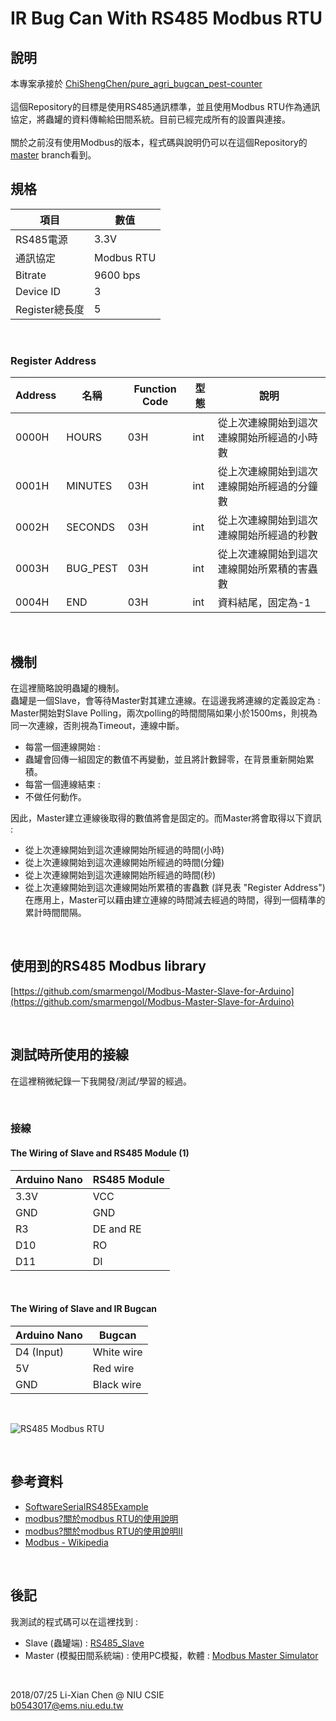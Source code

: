# IR Bug Can With RS485 Modbus RTU

## 說明
本專案承接於 [ChiShengChen/pure_agri_bugcan_pest-counter](https://github.com/ChiShengChen/pure_agri_bugcan_pest-counter)
<br/><br/>
這個Repository的目標是使用RS485通訊標準，並且使用Modbus RTU作為通訊協定，將蟲罐的資料傳輸給田間系統。目前已經完成所有的設置與連接。<br/><br/>
關於之前沒有使用Modbus的版本，程式碼與說明仍可以在這個Repository的[master](https://github.com/twbrandon7/IR-Bug-Can/tree/master) branch看到。

## 規格
|項目|數值|
|--|--|
|RS485電源|3.3V|
|通訊協定|Modbus RTU|
|Bitrate|9600 bps|
|Device ID|3|
|Register總長度|5|

<br/>

### Register Address
|Address|名稱|Function Code|型態|說明|
|--|--|--|--|--|
|0000H|HOURS|03H|int|從上次連線開始到這次連線開始所經過的小時數|
|0001H|MINUTES|03H|int|從上次連線開始到這次連線開始所經過的分鐘數|
|0002H|SECONDS|03H|int|從上次連線開始到這次連線開始所經過的秒數|
|0003H|BUG_PEST|03H|int|從上次連線開始到這次連線開始所累積的害蟲數|
|0004H|END|03H|int|資料結尾，固定為-1|

<br/>

## 機制
在這裡簡略說明蟲罐的機制。<br/>
蟲罐是一個Slave，會等待Master對其建立連線。在這邊我將連線的定義設定為 : Master開始對Slave Polling，兩次polling的時間間隔如果小於1500ms，則視為同一次連線，否則視為Timeout，連線中斷。<br/>
- 每當一個連線開始 : 
 - 蟲罐會回傳一組固定的數值不再變動，並且將計數歸零，在背景重新開始累積。
- 每當一個連線結束 : 
 - 不做任何動作。

因此，Master建立連線後取得的數值將會是固定的。而Master將會取得以下資訊 : 
- 從上次連線開始到這次連線開始所經過的時間(小時)
- 從上次連線開始到這次連線開始所經過的時間(分鐘)
- 從上次連線開始到這次連線開始所經過的時間(秒)
- 從上次連線開始到這次連線開始所累積的害蟲數
(詳見表 "Register Address")<br/>
在應用上，Master可以藉由建立連線的時間減去經過的時間，得到一個精準的累計時間間隔。

<br/>

## 使用到的RS485 Modbus library
[https://github.com/smarmengol/Modbus-Master-Slave-for-Arduino](https://github.com/smarmengol/Modbus-Master-Slave-for-Arduino)

<br/>

## 測試時所使用的接線
在這裡稍微紀錄一下我開發/測試/學習的經過。

<br/>

### 接線
#### The Wiring of Slave and RS485 Module (1)
|Arduino Nano|RS485 Module|
|--|--|
|3.3V|VCC|
|GND|GND|
|R3|DE and RE|
|D10|RO|
|D11|DI|

<br/>

#### The Wiring of Slave and IR Bugcan
|Arduino Nano|Bugcan|
|--|--|
|D4 (Input)|White wire|
|5V|Red wire|
|GND|Black wire|

<br/>

![RS485 Modbus RTU](https://lh3.googleusercontent.com/EZoe38OZlClwqqRVyda3E6jxNoF2i8D_2Ek4QqCO5r9T5XDlKpI9Wd0amvubdxM2S5cJ3SDLCZ_b)

<br/>

## 參考資料
- [SoftwareSerialRS485Example](https://arduino-info.wikispaces.com/SoftwareSerialRS485Example)
- [modbus?關於modbus RTU的使用說明](http://www.xuan.idv.tw/wordpress/?p=1705)
- [modbus?關於modbus RTU的使用說明II](http://www.xuan.idv.tw/wordpress/?p=2427)
- [Modbus - Wikipedia](https://en.wikipedia.org/wiki/Modbus)

<br/>

## 後記
我測試的程式碼可以在這裡找到 : 
- Slave (蟲罐端) : [RS485_Slave](https://github.com/twbrandon7/IR-Bug-Can/tree/modbus/RS485_Slave "RS485_Slave")
- Master (模擬田間系統端) : 使用PC模擬，軟體 : [Modbus Master Simulator](http://en.radzio.dxp.pl/modbus-master-simulator/)

<br/>

2018/07/25 Li-Xian Chen @ NIU CSIE<br/>
b0543017@ems.niu.edu.tw